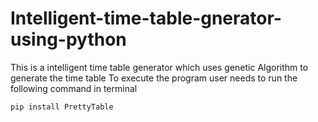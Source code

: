 # Intelligent-time-table-gnerator-using-python
This is a intelligent time table generator which uses genetic Algorithm to generate the time table
To execute the program user needs to run the following command in terminal

```pip install PrettyTable```
